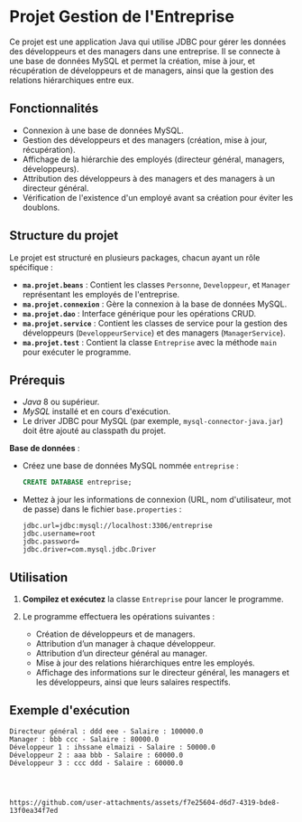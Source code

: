 # Projet Gestion de l'Entreprise

Ce projet est une application Java qui utilise JDBC pour gérer les données des développeurs et des managers dans une entreprise. Il se connecte à une base de données MySQL et permet la création, mise à jour, et récupération de développeurs et de managers, ainsi que la gestion des relations hiérarchiques entre eux.

## Fonctionnalités
- Connexion à une base de données MySQL.
- Gestion des développeurs et des managers (création, mise à jour, récupération).
- Affichage de la hiérarchie des employés (directeur général, managers, développeurs).
- Attribution des développeurs à des managers et des managers à un directeur général.
- Vérification de l'existence d'un employé avant sa création pour éviter les doublons.

## Structure du projet
Le projet est structuré en plusieurs packages, chacun ayant un rôle spécifique :
- **`ma.projet.beans`** : Contient les classes `Personne`, `Developpeur`, et `Manager` représentant les employés de l'entreprise.
- **`ma.projet.connexion`** : Gère la connexion à la base de données MySQL.
- **`ma.projet.dao`** : Interface générique pour les opérations CRUD.
- **`ma.projet.service`** : Contient les classes de service pour la gestion des développeurs (`DeveloppeurService`) et des managers (`ManagerService`).
- **`ma.projet.test`** : Contient la classe `Entreprise` avec la méthode `main` pour exécuter le programme.

## Prérequis
- *Java* 8 ou supérieur.
- *MySQL* installé et en cours d'exécution.
- Le driver JDBC pour MySQL (par exemple, `mysql-connector-java.jar`) doit être ajouté au classpath du projet.

   
 **Base de données** :
   - Créez une base de données MySQL nommée `entreprise` :
     ```sql
     CREATE DATABASE entreprise;
     ```
   - Mettez à jour les informations de connexion (URL, nom d'utilisateur, mot de passe) dans le fichier `base.properties` :
     ```properties
     jdbc.url=jdbc:mysql://localhost:3306/entreprise
     jdbc.username=root
     jdbc.password=
     jdbc.driver=com.mysql.jdbc.Driver
     ```


## Utilisation

1. **Compilez et exécutez** la classe `Entreprise` pour lancer le programme.
   
2. Le programme effectuera les opérations suivantes :
   - Création de développeurs et de managers.
   - Attribution d’un manager à chaque développeur.
   - Attribution d’un directeur général au manager.
   - Mise à jour des relations hiérarchiques entre les employés.
   - Affichage des informations sur le directeur général, les managers et les développeurs, ainsi que leurs salaires respectifs.

## Exemple d'exécution

```plaintext
Directeur général : ddd eee - Salaire : 100000.0
Manager : bbb ccc - Salaire : 80000.0
Développeur 1 : ihssane elmaizi - Salaire : 50000.0
Développeur 2 : aaa bbb - Salaire : 60000.0
Développeur 3 : ccc ddd - Salaire : 60000.0




https://github.com/user-attachments/assets/f7e25604-d6d7-4319-bde8-13f0ea34f7ed






